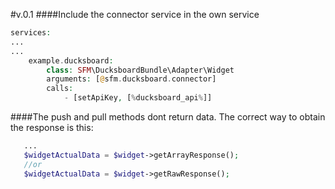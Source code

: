 #v.0.1
####Include the connector service in the own service

```php
services:
...
...
    example.ducksboard:
        class: SFM\DucksboardBundle\Adapter\Widget
        arguments: [@sfm.ducksboard.connector]	
        calls:
            - [setApiKey, [%ducksboard_api%]]

```

####The push and pull methods dont return data. The correct way to obtain the response is this:
```php
   ...
   $widgetActualData = $widget->getArrayResponse();		     
   //or
   $widgetActualData = $widget->getRawResponse();		     

```
